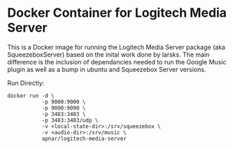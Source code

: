 # Docker Container for Logitech Media Server

This is a Docker image for running the Logitech Media Server package
(aka SqueezeboxServer) based on the inital work done by larsks.  The
main difference is the inclusion of dependancies needed to run the 
Google Music plugin as well as a bump in ubuntu and Squeezebox Server
versions.

Run Directly:

    docker run -d \
               -p 9000:9000 \
               -p 9090:9090 \
               -p 3483:3483 \
               -p 3483:3483/udp \
               -v <local-state-dir>:/srv/squeezebox \
               -v <audio-dir>:/srv/music \
               apnar/logitech-media-server


